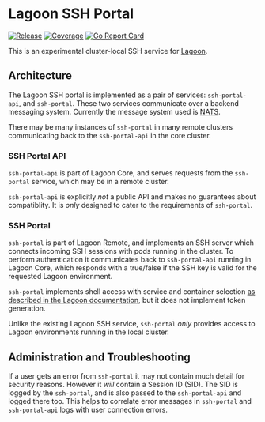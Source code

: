 # Lagoon SSH Portal

[![Release](https://github.com/uselagoon/lagoon-ssh-portal/actions/workflows/release.yaml/badge.svg)](https://github.com/uselagoon/lagoon-ssh-portal/actions/workflows/release.yaml)
[![Coverage](https://coveralls.io/repos/github/uselagoon/lagoon-ssh-portal/badge.svg?branch=main)](https://coveralls.io/github/uselagoon/lagoon-ssh-portal?branch=main)
[![Go Report Card](https://goreportcard.com/badge/github.com/uselagoon/lagoon-ssh-portal)](https://goreportcard.com/report/github.com/uselagoon/lagoon-ssh-portal)

This is an experimental cluster-local SSH service for [Lagoon](https://github.com/uselagoon/lagoon).

## Architecture

The Lagoon SSH portal is implemented as a pair of services: `ssh-portal-api`, and `ssh-portal`.
These two services communicate over a backend messaging system.
Currently the message system used is [NATS](https://nats.io/).

There may be many instances of `ssh-portal` in many remote clusters communicating back to the `ssh-portal-api` in the core cluster.

### SSH Portal API

`ssh-portal-api` is part of Lagoon Core, and serves requests from the `ssh-portal` service, which may be in a remote cluster.

`ssh-portal-api` is explicitly _not_ a public API and makes no guarantees about compatiblity.
It is _only_ designed to cater to the requirements of `ssh-portal`.

### SSH Portal

`ssh-portal` is part of Lagoon Remote, and implements an SSH server which connects incoming SSH sessions with pods running in the cluster.
To perform authentication it communicates back to `ssh-portal-api` running in Lagoon Core, which responds with a true/false if the SSH key is valid for the requested Lagoon environment.

`ssh-portal` implements shell access with service and container selection [as described in the Lagoon documentation](https://docs.lagoon.sh/using-lagoon-advanced/ssh/#ssh-into-a-pod), but it does not implement token generation.

Unlike the existing Lagoon SSH service, `ssh-portal` _only_ provides access to Lagoon environments running in the local cluster.

## Administration and Troubleshooting

If a user gets an error from `ssh-portal` it may not contain much detail for security reasons.
However it _will_ contain a Session ID (SID).
The SID is logged by the `ssh-portal`, and is also passed to the `ssh-portal-api` and logged there too.
This helps to correlate error messages in `ssh-portal` and `ssh-portal-api` logs with user connection errors.
